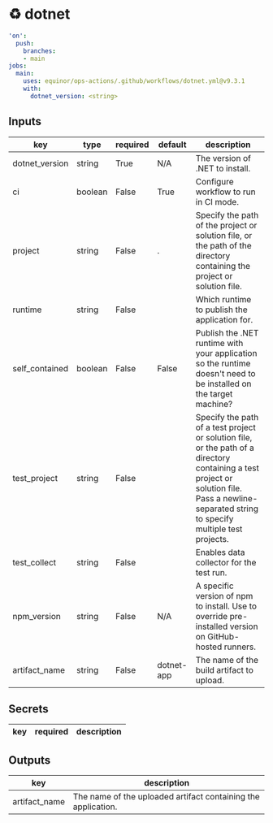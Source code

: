 # ♻ dotnet

```yaml
'on':
  push:
    branches:
    - main
jobs:
  main:
    uses: equinor/ops-actions/.github/workflows/dotnet.yml@v9.3.1
    with:
      dotnet_version: <string>

```

## Inputs

key | type | required | default | description
--- | --- | --- | --- | ---
dotnet_version | string | True | N/A | The version of .NET to install.
ci | boolean | False | True | Configure workflow to run in CI mode.
project | string | False | . | Specify the path of the project or solution file, or the path of the directory containing the project or solution file.
runtime | string | False |  | Which runtime to publish the application for.
self_contained | boolean | False | False | Publish the .NET runtime with your application so the runtime doesn't need to be installed on the target machine?
test_project | string | False |  | Specify the path of a test project or solution file, or the path of a directory containing a test project or solution file. Pass a newline-separated string to specify multiple test projects.
test_collect | string | False |  | Enables data collector for the test run.
npm_version | string | False | N/A | A specific version of npm to install. Use to override pre-installed version on GitHub-hosted runners.
artifact_name | string | False | dotnet-app | The name of the build artifact to upload.

## Secrets

key | required | description
--- | --- | ---

## Outputs

key | description
--- | ---
artifact_name | The name of the uploaded artifact containing the application.
